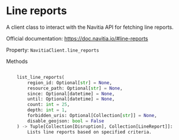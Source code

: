 # Line reports

A client class to interact with the Navitia API for fetching line reports.

Official documentation: <https://doc.navitia.io/#line-reports>

Property: `NavitiaClient.line_reports`

Methods

```python

    list_line_reports(
        region_id: Optional[str] = None,
        resource_path: Optional[str] = None,
        since: Optional[datetime] = None,
        until: Optional[datetime] = None,
        count: int = 25,
        depth: int = 1,
        forbidden_uris: Optional[Collection[str]] = None,
        disable_geojson: bool = False
    ) -> Tuple[Collection[Disruption], Collection[LineReport]]:
        Lists line reports based on specified criteria.
```
